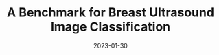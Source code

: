 ---
title: "A Benchmark for Breast Ultrasound Image Classification"
collection: publications
permalink: /publication/2023-01-30-benchmark
date: 2023-01-30
venue: 'SSRN'
paperurl: "/files/paper/benchmark.pdf"
link: 'https://ssrn.com/abstract=4339660'
code: 'http://dx.doi.org/10.2139/ssrn.4339660'
citation: 'Shareef, Bryar Mustafa and Xian, Min and Sun, Shoukun and Vakanski, Aleksandar and Ding, Jianrui and Ning, Chunping and Cheng, Heng-Da, A Benchmark for Breast Ultrasound Image Classification. Available at SSRN: https://ssrn.com/abstract=4339660 or http://dx.doi.org/10.2139/ssrn.4339660'
---